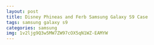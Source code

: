 ```yaml
---
layout: post
title: Disney Phineas and Ferb Samsung Galaxy S9 Case
tags: samsung galaxy s9
categories: samsung
img: 1v2ljg9Q3w5MW7ZW97cOX5qN1WZ-EAMYW
---
```

